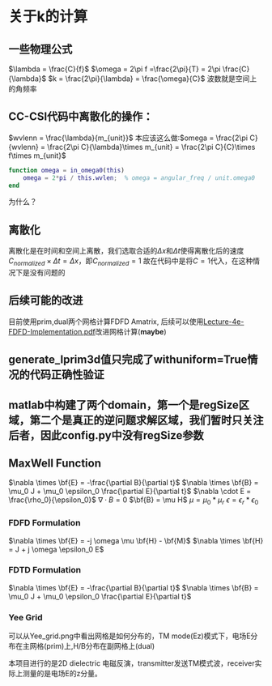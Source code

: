 # 关于k的计算
## 一些物理公式
$\lambda = \frac{C}{f}$
$\omega = 2\pi f =\frac{2\pi}{T} = 2\pi \frac{C}{\lambda}$
$k = \frac{2\pi}{\lambda} = \frac{\omega}{C}$
波数就是空间上的角频率

## CC-CSI代码中离散化的操作：
$wvlenn = \frac{\lambda}{m_{unit}}$
本应该这么做:$omega = \frac{2\pi C}{wvlenn} = \frac{2\pi C}{\lambda}\times m_{unit} = \frac{2\pi C}{C}\times f\times m_{unit}$
``` matlab
function omega = in_omega0(this)
    omega = 2*pi / this.wvlen;  % omega = angular_freq / unit.omega0
end
```
为什么？
## 离散化
离散化是在时间和空间上离散，我们选取合适的$\Delta x$和$\Delta t$使得离散化后的速度$C_{normalized} \times \Delta t = \Delta x$，即$C_{normalized} = 1$
故在代码中是将$C = 1$代入，在这种情况下是没有问题的

## 后续可能的改进
目前使用prim,dual两个网格计算FDFD Amatrix,
后续可以使用[Lecture-4e-FDFD-Implementation.pdf](../Lecture-4e-FDFD-Implementation.pdf)改进网格计算(**maybe**)

## generate_lprim3d值只完成了withuniform=True情况的代码正确性验证
## matlab中构建了两个domain，第一个是regSize区域，第二个是真正的逆问题求解区域，我们暂时只关注后者，因此config.py中没有regSize参数

## MaxWell Function
$\nabla \times \bf{E} = -\frac{\partial B}{\partial t}$
$\nabla \times \bf{B} = \mu_0 J + \mu_0 \epsilon_0 \frac{\partial E}{\partial t}$
$\nabla \cdot E = \frac{\rho_0}{\epsilon_0}$
$\nabla \cdot B = 0$
$\bf{B} = \mu H$
$\mu = \mu_0*\mu_r$
$\epsilon = \epsilon_r*\epsilon_0$
### FDFD Formulation
$\nabla \times \bf{E} = -j \omega \mu \bf{H} - \bf{M}$
$\nabla \times \bf{H} = J + j \omega \epsilon_0 E$


### FDTD Formulation
$\nabla \times \bf{E} = -\frac{\partial B}{\partial t}$
$\nabla \times \bf{B} = \mu_0 J + \mu_0 \epsilon_0 \frac{\partial E}{\partial t}$

### Yee Grid
可以从Yee_grid.png中看出网格是如何分布的，TM mode(Ez)模式下，电场E分布在主网格(prim)上,H/B分布在副网格上(dual)

本项目进行的是2D dielectric 电磁反演，transmitter发送TM模式波，receiver实际上测量的是电场E的z分量。